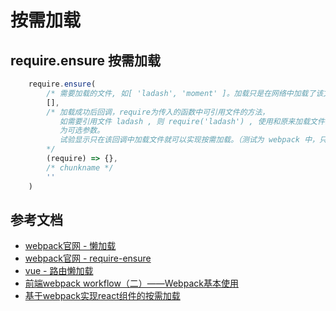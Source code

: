 # 按需加载

## require.ensure 按需加载
```js
    require.ensure(
        /* 需要加载的文件, 如[ 'ladash', 'moment' ]。加载只是在网络中加载了该文件，并没有引用 */
        [],
        /* 加载成功后回调，require为传入的函数中可引用文件的方法，
           如需要引用文件 ladash , 则 require('ladash') , 使用和原来加载文件时一样。
           为可选参数。 
           试验显示只在该回调中加载文件就可以实现按需加载。（测试为 webpack 中，只要在回调中有引用就会将其中引用文件单独打出）
        */ 
        (require) => {}, 
        /* chunkname */
        ''
    )
```

## 参考文档
* [webpack官网 - 懒加载](https://doc.webpack-china.org/guides/lazy-loading/)
* [webpack官网 - require-ensure](https://doc.webpack-china.org/api/module-methods/#require-ensure)
* [vue - 路由懒加载](https://router.vuejs.org/zh-cn/advanced/lazy-loading.html)
* [前端webpack workflow（二）——Webpack基本使用](https://github.com/yesvods/Blog/issues/3)
* [基于webpack实现react组件的按需加载](https://fengmiaosen.github.io/2017/01/08/webpack-react-lazy-load/)